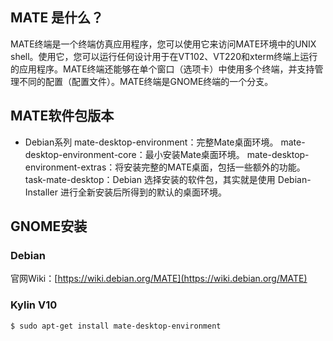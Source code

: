 ## MATE 是什么？
MATE终端是一个终端仿真应用程序，您可以使用它来访问MATE环境中的UNIX shell。使用它，您可以运行任何设计用于在VT102、VT220和xterm终端上运行的应用程序。MATE终端还能够在单个窗口（选项卡）中使用多个终端，并支持管理不同的配置（配置文件）。MATE终端是GNOME终端的一个分支。

## MATE软件包版本
- Debian系列
    mate-desktop-environment：完整Mate桌面环境。
    mate-desktop-environment-core：最小安装Mate桌面环境。
    mate-desktop-environment-extras：将安装完整的MATE桌面，包括一些额外的功能。
    task-mate-desktop：Debian 选择安装的软件包，其实就是使用 Debian-Installer 进行全新安装后所得到的默认的桌面环境。

## GNOME安装
### Debian
官网Wiki：[https://wiki.debian.org/MATE](https://wiki.debian.org/MATE)
### Kylin V10
```bash
$ sudo apt-get install mate-desktop-environment
``` 